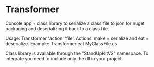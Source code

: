 # Transformer 

Console app + class library to serialize a class file to json for nuget packaging and deserializing it back to a class file.

Usage: Transformer 'action' 'file'.
Actions: make = serialize and eat = deserialize.
Example: Transformer eat MyClassFile.cs

Class library is available through the "StandUpKitV2" namespace. To integrate you need to include only the dll in your project.
